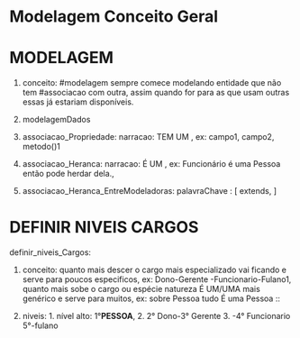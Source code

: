 # Modelagem Conceito Geral

# MODELAGEM
1. conceito: #modelagem sempre comece modelando entidade que não tem #associacao com outra, assim quando for para as que usam outras essas já estariam disponíveis.

1. modelagemDados
  1. associacao_Propriedade: narracao: TEM UM , ex: campo1, campo2, metodo()1
  2. associacao_Heranca: narracao: É UM , ex: Funcionário é uma Pessoa então pode herdar dela.,
  1. associacao_Heranca_EntreModeladoras: palavraChave : [ extends, ]

# DEFINIR NIVEIS CARGOS
definir_niveis_Cargos:
  1. conceito: quanto mais descer o cargo mais especializado vai ficando e serve para poucos especificos, ex: Dono-Gerente -Funcionario-Fulano1, quanto mais sobe o cargo ou espécie natureza É UM/UMA mais genérico e serve para muitos, ex: sobre Pessoa tudo É uma Pessoa ::

  2.  niveis:
    1. nível alto: 1°**PESSOA**,
    2. 2° Dono-3° Gerente
    3. -4° Funcionario 5°-fulano